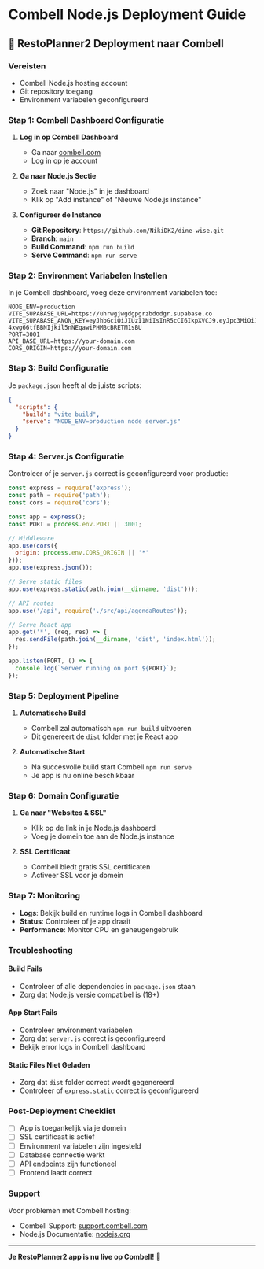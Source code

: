 # Combell Node.js Deployment Guide

## 🚀 RestoPlanner2 Deployment naar Combell

### Vereisten
- Combell Node.js hosting account
- Git repository toegang
- Environment variabelen geconfigureerd

### Stap 1: Combell Dashboard Configuratie

1. **Log in op Combell Dashboard**
   - Ga naar [combell.com](https://combell.com)
   - Log in op je account

2. **Ga naar Node.js Sectie**
   - Zoek naar "Node.js" in je dashboard
   - Klik op "Add instance" of "Nieuwe Node.js instance"

3. **Configureer de Instance**
   - **Git Repository**: `https://github.com/NikiDK2/dine-wise.git`
   - **Branch**: `main`
   - **Build Command**: `npm run build`
   - **Serve Command**: `npm run serve`

### Stap 2: Environment Variabelen Instellen

In je Combell dashboard, voeg deze environment variabelen toe:

```env
NODE_ENV=production
VITE_SUPABASE_URL=https://uhrwgjwgdgpgrzbdodgr.supabase.co
VITE_SUPABASE_ANON_KEY=eyJhbGciOiJIUzI1NiIsInR5cCI6IkpXVCJ9.eyJpc3MiOiJzdXBhYmFzZSIsInJlZiI6InVocndnandnZGdwZ3J6YmRvZGdyIiwicm9sZSI6ImFub24iLCJpYXQiOjE3NTM2MDk1MDgsImV4cCI6MjA2OTE4NTUwOH0.GrgI-4xwg66tfBBNIjkil5nNEqawiPHMBcBRETM1sBU
PORT=3001
API_BASE_URL=https://your-domain.com
CORS_ORIGIN=https://your-domain.com
```

### Stap 3: Build Configuratie

Je `package.json` heeft al de juiste scripts:

```json
{
  "scripts": {
    "build": "vite build",
    "serve": "NODE_ENV=production node server.js"
  }
}
```

### Stap 4: Server.js Configuratie

Controleer of je `server.js` correct is geconfigureerd voor productie:

```javascript
const express = require('express');
const path = require('path');
const cors = require('cors');

const app = express();
const PORT = process.env.PORT || 3001;

// Middleware
app.use(cors({
  origin: process.env.CORS_ORIGIN || '*'
}));
app.use(express.json());

// Serve static files
app.use(express.static(path.join(__dirname, 'dist')));

// API routes
app.use('/api', require('./src/api/agendaRoutes'));

// Serve React app
app.get('*', (req, res) => {
  res.sendFile(path.join(__dirname, 'dist', 'index.html'));
});

app.listen(PORT, () => {
  console.log(`Server running on port ${PORT}`);
});
```

### Stap 5: Deployment Pipeline

1. **Automatische Build**
   - Combell zal automatisch `npm run build` uitvoeren
   - Dit genereert de `dist` folder met je React app

2. **Automatische Start**
   - Na succesvolle build start Combell `npm run serve`
   - Je app is nu online beschikbaar

### Stap 6: Domain Configuratie

1. **Ga naar "Websites & SSL"**
   - Klik op de link in je Node.js dashboard
   - Voeg je domein toe aan de Node.js instance

2. **SSL Certificaat**
   - Combell biedt gratis SSL certificaten
   - Activeer SSL voor je domein

### Stap 7: Monitoring

- **Logs**: Bekijk build en runtime logs in Combell dashboard
- **Status**: Controleer of je app draait
- **Performance**: Monitor CPU en geheugengebruik

### Troubleshooting

#### Build Fails
- Controleer of alle dependencies in `package.json` staan
- Zorg dat Node.js versie compatibel is (18+)

#### App Start Fails
- Controleer environment variabelen
- Zorg dat `server.js` correct is geconfigureerd
- Bekijk error logs in Combell dashboard

#### Static Files Niet Geladen
- Zorg dat `dist` folder correct wordt gegenereerd
- Controleer of `express.static` correct is geconfigureerd

### Post-Deployment Checklist

- [ ] App is toegankelijk via je domein
- [ ] SSL certificaat is actief
- [ ] Environment variabelen zijn ingesteld
- [ ] Database connectie werkt
- [ ] API endpoints zijn functioneel
- [ ] Frontend laadt correct

### Support

Voor problemen met Combell hosting:
- Combell Support: [support.combell.com](https://support.combell.com)
- Node.js Documentatie: [nodejs.org](https://nodejs.org)

---

**Je RestoPlanner2 app is nu live op Combell!** 🎉

